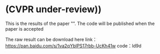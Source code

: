 #  (CVPR under-review))
This is the results of the paper "". The code will be published when the paper is accepted

The raw result can be download here
link：https://pan.baidu.com/s/1va2qYblPS17rbb-UcKh41w 
code：ld9d 


